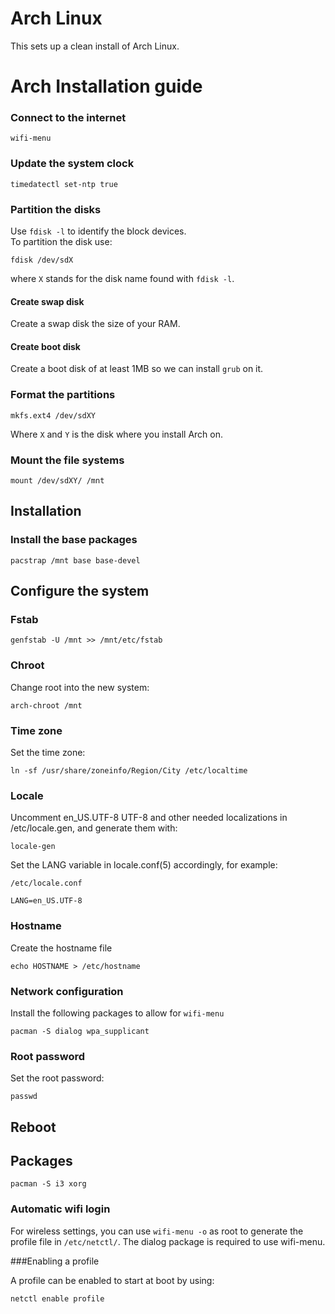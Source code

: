 # Arch Linux

This sets up a clean install of Arch Linux.

# Arch Installation guide

### Connect to the internet
```
wifi-menu
```

### Update the system clock

```
timedatectl set-ntp true
```

### Partition the disks
Use `fdisk -l` to identify the block devices.  
To partition the disk use:
```
fdisk /dev/sdX
```
where `X` stands for the disk name found with `fdisk -l`.

#### Create swap disk
Create a swap disk the size of your RAM.

#### Create boot disk
Create a boot disk of at least 1MB so we can install `grub` on it.

### Format the partitions

```
mkfs.ext4 /dev/sdXY
```
Where `X` and `Y` is the disk where you install Arch on.

### Mount the file systems

```
mount /dev/sdXY/ /mnt
```

## Installation

### Install the base packages

```
pacstrap /mnt base base-devel
```

## Configure the system

### Fstab

```
genfstab -U /mnt >> /mnt/etc/fstab
```

### Chroot
Change root into the new system:

```
arch-chroot /mnt
```

### Time zone
Set the time zone:

```
ln -sf /usr/share/zoneinfo/Region/City /etc/localtime
```

### Locale
Uncomment en_US.UTF-8 UTF-8 and other needed localizations in /etc/locale.gen, and generate them with:

```
locale-gen
```

Set the LANG variable in locale.conf(5) accordingly, for example:

```
/etc/locale.conf

LANG=en_US.UTF-8
```

### Hostname
Create the hostname file
```
echo HOSTNAME > /etc/hostname
```

### Network configuration
Install the following packages to allow for `wifi-menu`

```
pacman -S dialog wpa_supplicant
```

### Root password
Set the root password:

```
passwd
```

## Reboot

## Packages

```
pacman -S i3 xorg
```

### Automatic wifi login
For wireless settings, you can use `wifi-menu -o` as root to generate 
the profile file in `/etc/netctl/`. The dialog package is required to use wifi-menu.

###Enabling a profile

A profile can be enabled to start at boot by using:

```
netctl enable profile
```


